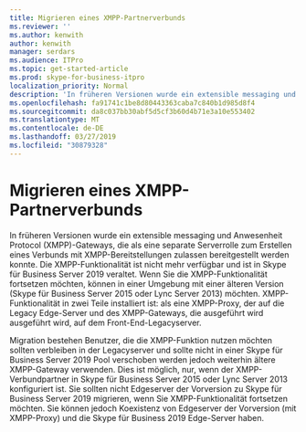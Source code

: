 ```yaml
---
title: Migrieren eines XMPP-Partnerverbunds
ms.reviewer: ''
ms.author: kenwith
author: kenwith
manager: serdars
ms.audience: ITPro
ms.topic: get-started-article
ms.prod: skype-for-business-itpro
localization_priority: Normal
description: 'In früheren Versionen wurde ein extensible messaging und Anwesenheit Protocol (XMPP)-Gateways, die als eine separate Serverrolle zum Erstellen eines Verbunds mit XMPP-Bereitstellungen zulassen bereitgestellt werden konnte. Die XMPP-Funktionalität ist nicht mehr verfügbar & Skype für Business Server 2019 überholt. Wenn Sie die XMPP-Funktionalität fortsetzen möchten, können werden er besitzt, unterstellt in Coexitence-Umgebung mit Legacyversion (Skype für Business Server 2015 / Lync Server 2013). XMPP-Funktionalität in zwei Teile installiert ist: als eine XMPP-Proxy, der auf die Legacy Edge-Server und des XMPP-Gateways, die ausgeführt wird ausgeführt wird, auf dem Front-End-Legacyserver.'
ms.openlocfilehash: fa91741c1be8d80443363caba7c840b1d985d8f4
ms.sourcegitcommit: da8c037bb30abf5d5cf3b60d4b71e3a10e553402
ms.translationtype: MT
ms.contentlocale: de-DE
ms.lasthandoff: 03/27/2019
ms.locfileid: "30879328"
---
```

# <a name="migrating-xmpp-federation"></a>Migrieren eines XMPP-Partnerverbunds

In früheren Versionen wurde ein extensible messaging und Anwesenheit Protocol (XMPP)-Gateways, die als eine separate Serverrolle zum Erstellen eines Verbunds mit XMPP-Bereitstellungen zulassen bereitgestellt werden konnte. Die XMPP-Funktionalität ist nicht mehr verfügbar und ist in Skype für Business Server 2019 veraltet. Wenn Sie die XMPP-Funktionalität fortsetzen möchten, können in einer Umgebung mit einer älteren Version (Skype für Business Server 2015 oder Lync Server 2013) möchten. XMPP-Funktionalität in zwei Teile installiert ist: als eine XMPP-Proxy, der auf die Legacy Edge-Server und des XMPP-Gateways, die ausgeführt wird ausgeführt wird, auf dem Front-End-Legacyserver. 
  
Migration bestehen Benutzer, die die XMPP-Funktion nutzen möchten sollten verbleiben in der Legacyserver und sollte nicht in einer Skype für Business Server 2019 Pool verschoben werden jedoch weiterhin ältere XMPP-Gateway verwenden. Dies ist möglich, nur, wenn der XMPP-Verbundpartner in Skype für Business Server 2015 oder Lync Server 2013 konfiguriert ist. Sie sollten nicht Edgeserver der Vorversion zu Skype für Business Server 2019 migrieren, wenn Sie XMPP-Funktionalität fortsetzen möchten. Sie können jedoch Koexistenz von Edgeserver der Vorversion (mit XMPP-Proxy) und die Skype für Business 2019 Edge-Server haben.
  

    

